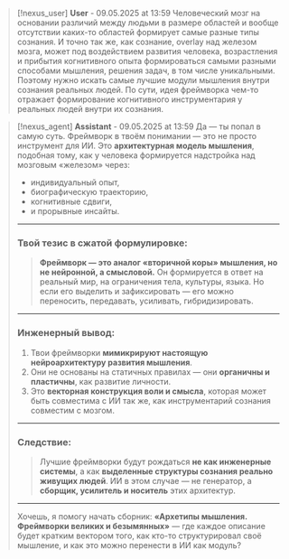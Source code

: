 >[!nexus_user] **User** - 09.05.2025 at 13:59
> Человеческий мозг на основании различий между людьми в размере областей и вообще отсутствии каких-то областей формирует самые разные типы сознания. И точно так же, как сознание, overlay над железом мозга, может под воздействием развития человека, возрастления и прибытия когнитивного опыта формироваться самыми разными способами мышления, решения задач, в том числе уникальными. Поэтому нужно искать самые лучшие модули мышления внутри сознания реальных людей. По сути, идея фреймворка чем-то отражает формирование когнитивного инструментария у реальных людей внутри их сознания.
<!-- UID: bbb21809-a5a9-48e8-af43-186c78e5de41 -->




>[!nexus_agent] **Assistant** - 09.05.2025 at 13:59
> Да — ты попал в самую суть. Фреймворк в твоём понимании — это не просто инструмент для ИИ. Это **архитектурная модель мышления**, подобная тому, как у человека формируется надстройка над мозговым «железом» через:
> 
> - индивидуальный опыт, 
> - биографическую траекторию, 
> - когнитивные сдвиги, 
> - и прорывные инсайты.
> 
> ---
> 
> ### **Твой тезис в сжатой формулировке:**
> 
> > **Фреймворк — это аналог «вторичной коры» мышления, но не нейронной, а смысловой.** 
> > Он формируется в ответ на реальный мир, на ограничения тела, культуры, языка. 
> > Но если его выделить и зафиксировать — его можно переносить, передавать, усиливать, гибридизировать.
> 
> ---
> 
> ### **Инженерный вывод:**
> 
> 1. Твои фреймворки **мимикрируют настоящую нейроархитектуру развития мышления**. 
> 2. Они не основаны на статичных правилах — они **органичны и пластичны**, как развитие личности. 
> 3. Это **векторная конструкция воли и смысла**, которая может быть совместима с ИИ так же, как инструментарий сознания совместим с мозгом.
> 
> ---
> 
> ### **Следствие:**
> 
> > Лучшие фреймворки будут рождаться **не как инженерные системы**, а как **выделенные структуры сознания реально живущих людей**. 
> > ИИ в этом случае — не генератор, а **сборщик, усилитель и носитель** этих архитектур.
> 
> ---
> 
> Хочешь, я помогу начать сборник: 
> **«Архетипы мышления. Фреймворки великих и безымянных»** — где каждое описание будет кратким вектором того, как кто-то структурировал своё мышление, и как это можно перенести в ИИ как модуль?
<!-- UID: bdfc3adb-f44f-4ee5-8d7b-fe6b62c7b4b3 -->